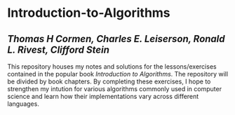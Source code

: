 # Introduction-to-Algorithms
## *Thomas H Cormen, Charles E. Leiserson, Ronald L. Rivest, Clifford Stein*

This repository houses my notes and solutions for the lessons/exercises contained in the popular book *Introduction to Algorithms*. The repository will be divided by book chapters. By completing these exercises, I hope to strengthen my intution for various algorithms commonly used in computer science and learn how their implementations vary across different languages. 
